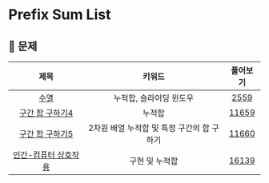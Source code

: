 # Prefix Sum List
## 🍎 문제
| 제목 | 키워드 | 풀어보기 |
| :-: | :-: | :-: |
| [수열](https://github.com/KayAhn0126/SwiftCT/tree/main/PrefixSum/Sequence) | 누적합, 슬라이딩 윈도우 | [2559](https://www.acmicpc.net/problem/2559) |
| [구간 합 구하기4](https://github.com/KayAhn0126/SwiftCT/tree/main/PrefixSum/SumOfIntervals4) | 누적합 |[11659](https://www.acmicpc.net/problem/11659) |
| [구간 합 구하기5](https://github.com/KayAhn0126/SwiftCT/tree/main/PrefixSum/SumOfIntervals5) | 2차원 배열 누적합 및 특정 구간의 합 구하기| [11660](https://www.acmicpc.net/problem/11660) |
| [인간-컴퓨터 상호작용](https://github.com/KayAhn0126/SwiftCT/tree/main/PrefixSum/HumanComputerInteracts) | 구현 및 누적합 | [16139](https://www.acmicpc.net/problem/16139) |
